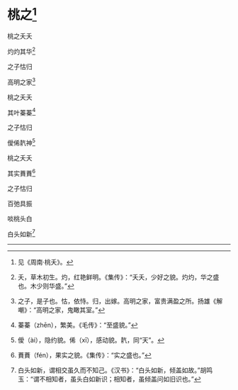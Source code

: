    

# 桃之[^1]

桃之夭夭

灼灼其华[^2]

之子怙归

高明之家[^3]

桃之夭夭

其叶蓁蓁[^4]

之子怙归

僾俙靔神[^5]

桃之夭夭

其实蕡蕡[^6]

之子怙归

百弛具振

啖桃头白

白头如新[^7]

* * *

[^1]: 见《周南·桃夭》。
[^2]: 夭，草木初生。灼，红艳鲜明。《集传》：“夭夭，少好之貌。灼灼，华之盛也。木少则华盛。”
[^3]: 之子，是子也。怙，依恃。归，出嫁。高明之家，富贵满盈之所。扬雄《解嘲》：“高明之家，鬼瞰其室。”
[^4]: 蓁蓁（zhēn），繁美。《毛传》：“至盛貌。”
[^5]: 僾（ài），隐约貌。俙（xī），感动貌。靔，同“天”。
[^6]: 蕡蕡（fén），果实之貌。《集传》：“实之盛也。”
[^7]: 白头如新，谓相交虽久而不知己。《汉书》：“白头如新，倾盖如故。”胡鸣玉：“谓不相知者，虽头白如新识；相知者，虽倾盖问如旧识也。”